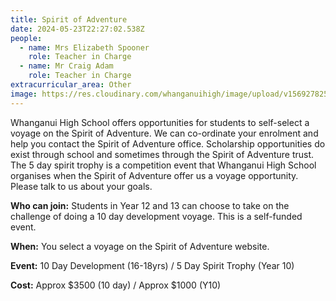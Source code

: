 ```yaml
---
title: Spirit of Adventure
date: 2024-05-23T22:27:02.538Z
people:
  - name: Mrs Elizabeth Spooner
    role: Teacher in Charge
  - name: Mr Craig Adam
    role: Teacher in Charge
extracurricular_area: Other
image: https://res.cloudinary.com/whanganuihigh/image/upload/v1569278255/Performing%20Arts/Spirit_of_Adventure.jpg
---
```

Whanganui High School offers opportunities for students to self-select a voyage on the Spirit of Adventure. We can co-ordinate your enrolment and help you contact the Spirit of Adventure office. Scholarship opportunities do exist through school and sometimes through the Spirit of Adventure trust. The 5 day spirit trophy is a competition event that Whanganui High School organises when the Spirit of Adventure offer us a voyage opportunity. Please talk to us about your goals.



**Who can join:** Students in Year 12 and 13 can choose to take on the challenge of doing a 10 day development voyage. This is a self-funded event.

**When:** You select a voyage on the Spirit of Adventure website.

**Event:** 10 Day Development (16-18yrs) / 5 Day Spirit Trophy (Year 10)

**Cost:** Approx $3500 (10 day) / Approx $1000 (Y10)
